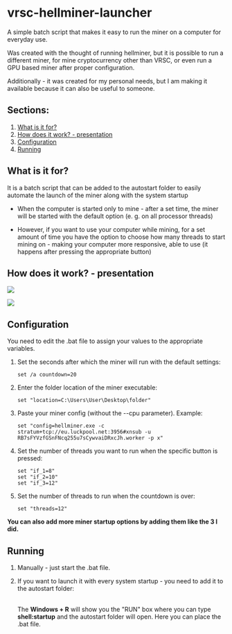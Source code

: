 # vrsc-hellminer-launcher

A simple batch script that makes it easy to run the miner on a computer for everyday use.

Was created with the thought of running hellminer, but it is possible to run a different miner, for mine cryptocurrency
other than VRSC, or even run a GPU based miner after proper configuration.

Additionally - it was created for my personal needs, but I am making it available because it can also be useful to
someone.

## Sections:

1. [What is it for?](#what-is-it-for)
2. [How does it work? - presentation](#how-does-it-work---presentation)
3. [Configuration](#configuration)
4. [Running](#runnig)

## What is it for?

It is a batch script that can be added to the autostart folder to easily automate the launch of the miner along with the
system startup

- When the computer is started only to mine - after a set time, the miner will be started with the default option (e. g.
  on all processor threads)

- However, if you want to use your computer while mining, for a set amount of time you have the option to choose how
  many threads to start mining on - making your computer more responsive, able to use (it happens after pressing the
  appropriate button)


## How does it work? - presentation

![]("gif")

![]("gif2")

## Configuration

You need to edit the .bat file to assign your values to the appropriate variables.

1. Set the seconds after which the miner will run with the default settings:

       set /a countdown=20

2. Enter the folder location of the miner executable:

       set "location=C:\Users\User\Desktop\folder"

3. Paste your miner config (without the --cpu parameter). Example:

       set "config=hellminer.exe -c stratum+tcp://eu.luckpool.net:3956#xnsub -u RB7sFYVzfGSnFNcq255u7sCywvaiDRxcJh.worker -p x"

4. Set the number of threads you want to run when the specific button is pressed:

       set "if_1=8"
       set "if_2=10"
       set "if_3=12"

5. Set the number of threads to run when the countdown is over:

       set "threads=12"

<b>You can also add more miner startup options by adding them like the 3 I did.</b>


## Running

1. Manually - just start the .bat file.
2. If you want to launch it with every system startup - you need to add it to the autostart folder:

   <br />The <b>Windows + R</b> will show you the "RUN" box where you can type <b>shell:startup</b> and the autostart
   folder will open. Here you can place the .bat file.
   




